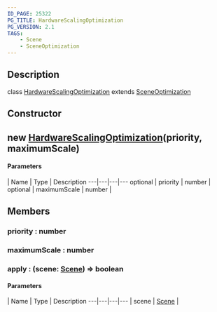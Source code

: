 ```yaml
---
ID_PAGE: 25322
PG_TITLE: HardwareScalingOptimization
PG_VERSION: 2.1
TAGS:
    - Scene
    - SceneOptimization
---
```

## Description

class [HardwareScalingOptimization](/classes/3.1/HardwareScalingOptimization) extends [SceneOptimization](/classes/3.1/SceneOptimization)



## Constructor

## new [HardwareScalingOptimization](/classes/3.1/HardwareScalingOptimization)(priority, maximumScale)



#### Parameters
 | Name | Type | Description
---|---|---|---
optional | priority | number | 
optional | maximumScale | number | 
## Members

### priority : number


### maximumScale : number


### apply : (scene: [Scene](/classes/3.1/Scene)) =&gt; boolean



#### Parameters
 | Name | Type | Description
---|---|---|---
 | scene | [Scene](/classes/3.1/Scene) | 

